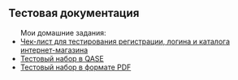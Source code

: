 <h2>Тестовая документация</h2>
<ul>Мои домашние задания:
  <li><a href="https://docs.google.com/spreadsheets/d/1uorsMkFzLTLJl4DZKCCB7pgUoQ2ArURd6EFLa8RWix8/edit?usp=sharing">Чек-лист для тестирования регистрации, логина и каталога интернет-магазина</a></li>
  <li><a href="https://app.qase.io/project/G8?suite=14&view=2">Тестовый набор в QASE</a></li>
  <li><a href="https://github.com/user-attachments/files/16647802/G8-2024-08-18.pdf">Тестовый набор в формате PDF</a></li>
</ul>
